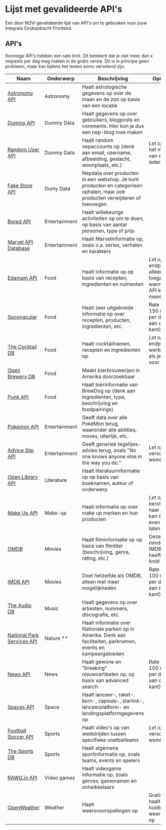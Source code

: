 # Lijst met gevalideerde API's
Een door NOVI gevalideerde lijst van API's om te gebruiken voor jouw Integrale Eindopdracht Frontend.

## API's
Sommige API's hebben een rate limit. Dit betekent dat je niet meer dan x requests per dag mag maken in de gratis versie. Dit is in principe geen probleem, maar kan tijdens het testen soms vervelend zijn.

| **Naam**                                                                                   | **Onderwerp** | **Beschrijving**                                                                                                             | **Opmerkingen**                                                                         |
|--------------------------------------------------------------------------------------------|---------------|------------------------------------------------------------------------------------------------------------------------------|-----------------------------------------------------------------------------------------|
| [Astronomy API](https://ipgeolocation.io/documentation/astronomy-api.html)                 | Astronomy     | Haalt astrologische gegevens op over de maan en de zon op basis van een locatie                                              |                                                                                         |
| [Dummy API](https://dummyapi.io/docs)                                                      | Dummy Data    | Haalt gegevens op over gebruikers, blogposts en comments. Hier kun je dus een nep-blog mee maken                             |                                                                                         |
| [Random User API](https://randomuser.me/documentation)                                     | Dummy Data    | Haalt random nepaccounts op (denk aan email, username, afbeelding, geslacht, woonplaats, etc.)                               | _Let op_: vereist het meesturen van de app-id bij ieder request                           |
| [Fake Store API](https://fakestoreapi.com/docs)                                            | Dumy Data     | Nepdata over producten in een webshop. Je kunt producten en categorieen ophalen, maar ook producten verwijderen of toevoegen |                                                                                         |
| [Bored API](https://www.boredapi.com/documentation)                                        | Entertainment | Haalt willekeurige activiteiten op om te doen, op basis van aantal personen, type of prijs                                   |                                                                                         |
| [Marvel API Database](https://developer.marvel.com/docs)                                   | Entertainment | Haalt Marvelinformatie op, zoals o.a. series, verhalen en karakters                                                          |                                                                                         |
| [Edamam API](https://www.edamam.com/)                                                      | Food          | Haalt informatie op op basis van recepten, ingredienten en nutrienten                                                        | _Let op:_ endpoints zijn alleen toegankelijk wanneer je de API key meestuurt              |
| [Spoonacular](https://spoonacular.com/food-api/docs)                                         | Food          | Haalt zeer uitgebreide informatie op over recepten, producten, ingredienten, etc.                                            | Rate limit van 150 requests per dag (dit is aan de lage kant)                           |
| [The Cocktail DB](https://www.thecocktaildb.com/api.php)                                   | Food          | Haalt cocktailnamen, recepten en ingredienten op                                                                             | _Let op:_ endpoints werken alleen als je er `https://` voor zet                           |
| [Open Brewery DB](https://www.openbrewerydb.org/documentation)                             | Food          | Maakt bierbrouwerijen in Amerika doorzoekbaar                                                                                |                                                                                         |
| [Punk API](https://punkapi.com/documentation/v2)                                           | Food          | Haalt bierinformatie van BrewDog op (denk aan ingredienten, type, beschrijving en foodpairings)                              |                                                                                         |
| [Pokemon API](https://pokeapi.co/docs/v2)                                                  | Entertainment | Geeft data over alle PokéMon terug, waaronder alle abilities, moves, uiterlijk, etc.                                         |                                                                                         |
| [Advice Slip API](https://api.adviceslip.com/)                                             | Entertainment | Geeft generiek tegeltjes-advies terug, zoals "No one knows anyone else in the way you do."                                   | _Let op:_ deze API verschaft heel weinig data                                             |
| [Open Library API](https://openlibrary.org/developers/api?ref=apilist.fun)                 | Literature    | Haalt literatuurinformatie op op basis van boeknamen, auteur of onderwerp                                                    |                                                                                         |
| [Make Up API](https://makeup-api.herokuapp.com/)                                           | Make-up       | Haalt informatie op over make up merken en hun producten                                                                     | _Let op:_ bij het eerste request naar deze API kan de response even op zich laten wachten |
| [OMDB](https://www.omdbapi.com/)                                                           | Movies        | Haalt filminformatie op op basis van filmtitel (beschrijving, genre, rating, etc.)                                           | Deze API bevat minder data dan IMDB, maar heeft geen rate limit!                        |
| [IMDB API](https://imdb-api.com/api)                                                       | Movies        | Doet hetzelfde als OMDB, alleen met meer mogelijkheden                                                                       | Rate limit van 100 requests per dag (dit is aan de lage kant)                           |
| [The Audio DB](https://www.theaudiodb.com/api_guide.php?ref=apilist.fun)                   | Music         | Haalt gegevens op over artiesten, nummers, discografie, etc.                                                                 |                                                                                         |                                                          |                                                                                         |
| [National Park Services API](https://www.nps.gov/subjects/developer/api-documentation.htm) | Nature   **     | Haalt informatie over Nationale parken op in Amerika. Denk aan faciliteiten, parknamen, events en kampeergebieden            |                                                                                         |
| [News API](https://newsapi.org/docs)                                                       | News          | Haalt gewone en "breaking" nieuwsartikelen op, op basis van advanced search                                                  | Rate limit van 100 requests per dag (dit is aan de lage kant)                           |
| [Spacex API](https://github.com/r-spacex/SpaceX-API)                                       | Space         | Haalt lanceer-, raket-, kern-, capsule-, starlink-, lanceerplatform- en landingsplatformgegevens op                          |                                                                                         |
| [Football Soccer API](https://www.scorebat.com/video-api/?ref=apilist.fun)                 | Sports        | Haalt video's op van wedstrijden tussen specifieke voetbalteams                                                              | _Let op:_ deze API verschaft heel weinig data                                             |
| [The Sports DB](https://www.thesportsdb.com/api.php)                                       | Sports        | Haalt algemene sportinformatie op, zoals teams, events en spelers                                                            |                                                                                         |
| [RAWG.io API](https://api.rawg.io/docs/)                                                   | Video games   | Haalt videogame informatie op, zoals genres, gamenamen en ontwikkelaars                                                      |                                                                                         |
| [OpenWeather](https://openweathermap.org/api)                                              | Weather       | Haalt weersvoorspellingen op                                                                                                 |  Gratis versie haalt alléén huidige weervoorspelling op                                                                                       | 
